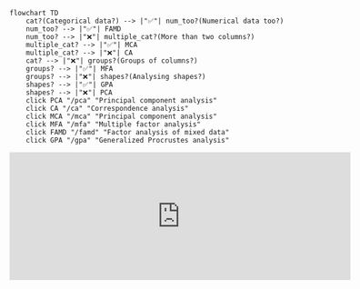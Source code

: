 ```mermaid
flowchart TD
    cat?(Categorical data?) --> |"✅"| num_too?(Numerical data too?)
    num_too? --> |"✅"| FAMD
    num_too? --> |"❌"| multiple_cat?(More than two columns?)
    multiple_cat? --> |"✅"| MCA
    multiple_cat? --> |"❌"| CA
    cat? --> |"❌"| groups?(Groups of columns?)
    groups? --> |"✅"| MFA
    groups? --> |"❌"| shapes?(Analysing shapes?)
    shapes? --> |"✅"| GPA
    shapes? --> |"❌"| PCA
    click PCA "/pca" "Principal component analysis"
    click CA "/ca" "Correspondence analysis"
    click MCA "/mca" "Principal component analysis"
    click MFA "/mfa" "Multiple factor analysis"
    click FAMD "/famd" "Factor analysis of mixed data"
    click GPA "/gpa" "Generalized Procrustes analysis"
```

<iframe src="https://github.com/sponsors/MaxHalford/card" title="Sponsor MaxHalford" height="225" width="600" style="border: 0;"></iframe>
